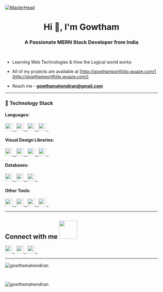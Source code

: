 [![MasterHead](https://user-images.githubusercontent.com/80781196/190216139-7697aa5a-c9a0-4bd6-80bf-3aca76a2e1c8.gif)](https://rishavchanda.io)

<h1 align="center">Hi 👋, I'm Gowtham</h1>
<h3 align="center">A Passionate MERN Stack Developer from India</h3>

<br >

- Learning Web Technologies & How the Logical world works

- All of my projects are available at [http://gowthamportfolio.wuaze.com/](http://gowthamportfolio.wuaze.com/)

- Reach me - **gowthamahendiran@gmail.com**


---


### 🔭 **Technology Stack**

#### **Languages**:

<a href="https://developer.mozilla.org/en-US/docs/Web/JavaScript"> 
<img height=25 src="https://img.shields.io/badge/JavaScript-323330?style=for-the-badge&logo=javascript&logoColor=F7DF1E">&nbsp;&nbsp;
</a>
<a href="https://reactjs.org/docs/getting-started.html">
<img height=25 src="https://img.shields.io/badge/react-%2320232a.svg?style=for-the-badge&logo=react&logoColor=%2361DAFB">&nbsp;&nbsp;
</a>
<a href="http://expressjs.com/en/starter/installing.html">
<img height=25 src="https://img.shields.io/badge/express.js-%23404d59.svg?style=for-the-badge&logo=express&logoColor=%2361DAFB">&nbsp;&nbsp;
</a>
<a href="https://nodejs.org/en/">
<img height=25 src="https://img.shields.io/badge/node.js-6DA55F?style=for-the-badge&logo=node.js&logoColor=white">&nbsp;&nbsp;
</a>

#### **Visual Design Libraries**:

<a href="https://tailwindcss.com/docs/installation">
<img height=25 src="https://img.shields.io/badge/tailwindcss-%23404d59.svg?style=for-the-badge&logo=tailwindcss&logoColor=%2361DAFB">&nbsp;&nbsp;
</a>
<a href="https://developer.mozilla.org/en-US/docs/Web/CSS">
<img height=25 src="https://img.shields.io/badge/CSS-%23404d59.svg?style=for-the-badge&logo=css3&logoColor=%2361DAFB">&nbsp;&nbsp;
</a>
<a href="https://mui.com/">
<img height=25 src="https://img.shields.io/badge/MUI-%230081CB.svg?style=for-the-badge&logo=mui&logoColor=white">&nbsp;&nbsp;
</a>
<a href="https://styled-components.com/docs">
<img height=25 src="https://img.shields.io/badge/styled--components-DB7093?style=for-the-badge&logo=styled-components&logoColor=white">&nbsp;&nbsp;
</a>

#### **Databases**:

<a href="https://learn.microsoft.com/en-us/sql/sql-server/?view=sql-server-ver16">
<img height=25 src="https://img.shields.io/badge/Microsoft%20SQL%20Sever-CC2927?style=for-the-badge&logo=microsoft%20sql%20server&logoColor=white">&nbsp;&nbsp;
</a>
<a href="https://www.mongodb.com/docs/manual/introduction/">
<img height=25 src="https://img.shields.io/badge/MongoDB-%234ea94b.svg?style=for-the-badge&logo=mongodb&logoColor=white">&nbsp;&nbsp;
</a>
<a href="https://dev.mysql.com/doc/">
<img height=25 src="https://img.shields.io/badge/mysql-%2300f.svg?style=for-the-badge&logo=mysql&logoColor=white">&nbsp;&nbsp;
</a>

#### **Other Tools**:

<a href="https://wordpress.org/documentation/">
<img height=25 src="https://img.shields.io/badge/WordPress-21759B?style=for-the-badge&logo=wordpress&logoColor=white">&nbsp;&nbsp;
</a>
<a href="https://learn.microsoft.com/en-us/power-apps/">
<img height=25 src="https://img.shields.io/badge/Power%20Apps-8a00c2?style=for-the-badge&logo=powerapps&logoColor=white">&nbsp;&nbsp;
</a>
<a href="https://help.figma.com/hc/en-us">
<img height=25 src="https://img.shields.io/badge/Figma-F07857?style=for-the-badge&logo=figma&logoColor=white">&nbsp;&nbsp;
</a>
<a href="https://www.canva.com/docs/">
<img height=25 src="https://img.shields.io/badge/Canva-43a5be?style=for-the-badge&logo=canva&logoColor=white">&nbsp;&nbsp;
</a>


---

## Connect with me <img src="https://media.giphy.com/media/LnQjpWaON8nhr21vNW/giphy.gif" width="60">


<a href="https://github.com/Gowthamahendiran"><img height=25 src="https://img.shields.io/badge/GitHub-100000?style=for-the-badge&logo=github&logoColor=white">&nbsp;&nbsp;</a>
<a href="mailto:contact.gowthamahendiran@gmail.com"><img height=25 src="https://img.shields.io/badge/Gmail-D14836?style=for-the-badge&logo=gmail&logoColor=white">&nbsp;&nbsp;</a>
<a href="https://www.linkedin.com/in/gowtham-mahendiran/"><img height=25 src="https://img.shields.io/badge/LinkedIn-0077B5?style=for-the-badge&logo=linkedin&logoColor=white">&nbsp;&nbsp;</a>



---

<p align="left"> <img src="https://komarev.com/ghpvc/?username=gowthamahendiran&label=Total%20Visitor&color=0e75b6&style=flat" alt="gowthamahendiran" /> </p>

<br>
<p><img align="center" src="https://github-readme-stats.vercel.app/api/top-langs?username=gowthamahendiran&show_icons=true&locale=en&layout=compact" alt="gowthamahendiran" /></p>
